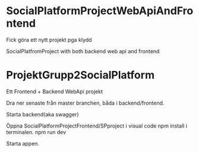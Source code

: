 # SocialPlatformProjectWebApiAndFrontend

Fick göra ett nytt projekt pga klydd

SocialPlatfromProject with both backend web api and frontend


# ProjektGrupp2SocialPlatform


Ett Frontend + Backend WebApi projekt

Dra ner senaste från master branchen, båda i backend/frontend.

Starta backend(aka swagger)

Öppna SocialPlatformProjectFrontend/SPproject i visual code
npm install i terminalen.
npm run dev

Starta appen.
